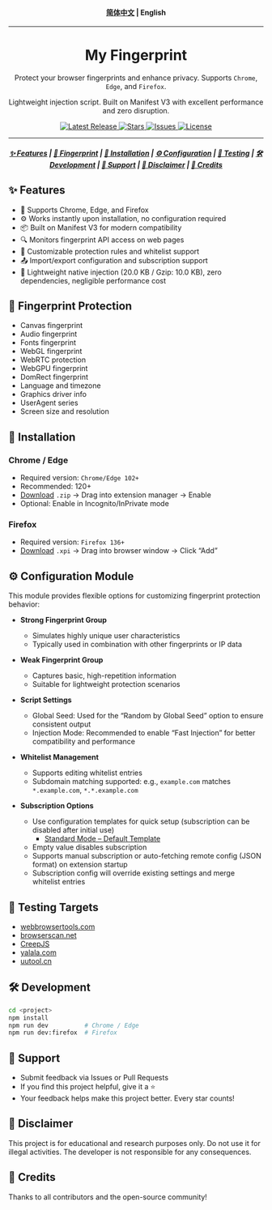 <h4 align="center">
<a href="./README.md">简体中文</a> | English
</h4>

<hr/>

<h1 align="center">My Fingerprint</h1>

<p align="center">
Protect your browser fingerprints and enhance privacy. Supports <code>Chrome</code>, <code>Edge</code>, and <code>Firefox</code>.
</p>

<p align="center">
Lightweight injection script. Built on Manifest V3 with excellent performance and zero disruption.
</p>


<p align="center">
<a href="https://github.com/omegaee/my-fingerprint/releases">
  <img alt="Latest Release" src="https://img.shields.io/github/v/release/omegaee/my-fingerprint?style=flat">
</a>
<a href="https://github.com/omegaee/my-fingerprint/stargazers">
  <img alt="Stars" src="https://img.shields.io/github/stars/omegaee/my-fingerprint?style=flat">
</a>
<a href="https://github.com/omegaee/my-fingerprint/issues">
  <img alt="Issues" src="https://img.shields.io/github/issues/omegaee/my-fingerprint?style=flat">
</a>
<a href="https://github.com/omegaee/my-fingerprint/blob/main/LICENSE">
  <img alt="License" src="https://img.shields.io/github/license/omegaee/my-fingerprint?style=flat">
</a>
</p>

---

<h5 align="center">
  <a href="#features">✨ Features</a> |
  <a href="#fingerprint">🧬 Fingerprint</a> |
  <a href="#installation">🧰 Installation</a> |
  <a href="#configuration">⚙️ Configuration</a> |
  <a href="#testing">🧪 Testing</a> |
  <a href="#development">🛠️ Development</a> |
  <a href="#support">🌸 Support</a> |
  <a href="#disclaimer">📜 Disclaimer</a> |
  <a href="#credits">🙏 Credits</a>
</h5>


## ✨ Features <a id="features"></a>

- 🚀 Supports Chrome, Edge, and Firefox
- ⚙️ Works instantly upon installation, no configuration required
- 📦 Built on Manifest V3 for modern compatibility
- 🔍 Monitors fingerprint API access on web pages
- 🧱 Customizable protection rules and whitelist support
- 📤 Import/export configuration and subscription support
- 🧩 Lightweight native injection (20.0 KB / Gzip: 10.0 KB), zero dependencies, negligible performance cost

## 🧬 Fingerprint Protection <a id="fingerprint"></a>

- Canvas fingerprint
- Audio fingerprint
- Fonts fingerprint
- WebGL fingerprint
- WebRTC protection
- WebGPU fingerprint
- DomRect fingerprint
- Language and timezone
- Graphics driver info
- UserAgent series
- Screen size and resolution

## 🧰 Installation <a id="installation"></a>

### Chrome / Edge

- Required version: `Chrome/Edge 102+`
- Recommended: 120+
- [Download](https://github.com/omegaee/my-fingerprint/releases/latest) `.zip` → Drag into extension manager → Enable
- Optional: Enable in Incognito/InPrivate mode

### Firefox

- Required version: `Firefox 136+`
- [Download](https://github.com/omegaee/my-fingerprint/releases/latest) `.xpi` → Drag into browser window → Click “Add”

## ⚙️ Configuration Module <a id="configuration"></a>

This module provides flexible options for customizing fingerprint protection behavior:

- **Strong Fingerprint Group**
  - Simulates highly unique user characteristics  
  - Typically used in combination with other fingerprints or IP data

- **Weak Fingerprint Group**
  - Captures basic, high-repetition information  
  - Suitable for lightweight protection scenarios

- **Script Settings**
  - Global Seed: Used for the “Random by Global Seed” option to ensure consistent output  
  - Injection Mode: Recommended to enable “Fast Injection” for better compatibility and performance

- **Whitelist Management**
  - Supports editing whitelist entries  
  - Subdomain matching supported: e.g., `example.com` matches `*.example.com`, `*.*.example.com`

- **Subscription Options**
  - Use configuration templates for quick setup (subscription can be disabled after initial use)  
    - [Standard Mode – Default Template](https://raw.githubusercontent.com/omegaee/my-fingerprint/main/example/config/template.json)  
  - Empty value disables subscription  
  - Supports manual subscription or auto-fetching remote config (JSON format) on extension startup  
  - Subscription config will override existing settings and merge whitelist entries

## 🧪 Testing Targets <a id="testing"></a>

- [webbrowsertools.com](https://webbrowsertools.com/)
- [browserscan.net](https://www.browserscan.net/)
- [CreepJS](https://abrahamjuliot.github.io/creepjs/)
- [yalala.com](https://www.yalala.com/)
- [uutool.cn](https://uutool.cn/browser/)

## 🛠️ Development <a id="development"></a>

```bash
cd <project>
npm install
npm run dev          # Chrome / Edge
npm run dev:firefox  # Firefox
```

## 🌸 Support <a id="support"></a>

- Submit feedback via Issues or Pull Requests
- If you find this project helpful, give it a ⭐
- Your feedback helps make this project better. Every star counts!

## 📜 Disclaimer <a id="disclaimer"></a>

This project is for educational and research purposes only. Do not use it for illegal activities. The developer is not responsible for any consequences.

## 🙏 Credits <a id="credits"></a>

Thanks to all contributors and the open-source community!
